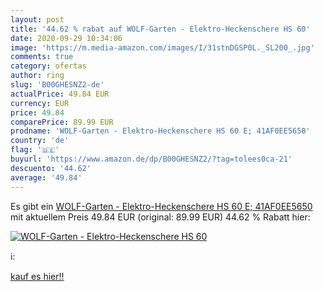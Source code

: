 ```yaml
---
layout: post
title: '44.62 % rabat auf WOLF-Garten - Elektro-Heckenschere HS 60'
date: 2020-09-29 10:34:06
image: 'https://m.media-amazon.com/images/I/31stnDGSP0L._SL200_.jpg'
comments: true
category: ofertas
author: ring
slug: 'B00GHESNZ2-de'
actualPrice: 49.84 EUR
currency: EUR
price: 49.84
comparePrice: 89.99 EUR
prodname: 'WOLF-Garten - Elektro-Heckenschere HS 60 E; 41AF0EE5650'
country: 'de'
flag: '🇩🇪'
buyurl: 'https://www.amazon.de/dp/B00GHESNZ2/?tag=tolees0ca-21'
descuento: '44.62'
average: '49.84'
---
```


Es gibt ein [WOLF-Garten - Elektro-Heckenschere HS 60 E; 41AF0EE5650](https://www.amazon.de/dp/B00GHESNZ2/?tag=tolees0ca-21) mit aktuellem Preis 49.84 EUR (original: 89.99 EUR) 44.62 % Rabatt hier:

[![WOLF-Garten - Elektro-Heckenschere HS 60](https://m.media-amazon.com/images/I/31stnDGSP0L._SL200_.jpg)](https://www.amazon.de/dp/B00GHESNZ2/?tag=tolees0ca-21)

ℹ️:


[kauf es hier!!](https://www.amazon.de/dp/B00GHESNZ2/?tag=tolees0ca-21)

